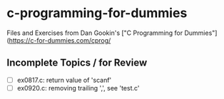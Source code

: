 # c-programming-for-dummies

Files and Exercises from Dan Gookin's ["C Programming for Dummies"](https://c-for-dummies.com/cprog/

## Incomplete Topics / for Review

- [ ] ex0817.c: return value of 'scanf'
- [ ] ex0920.c: removing trailing ',', see 'test.c'
